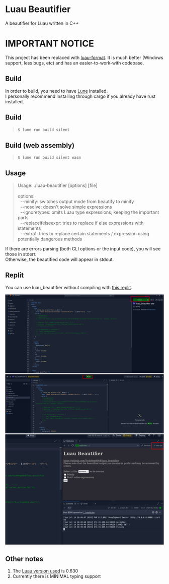 # Luau Beautifier

A beautifier for Luau written in C++

# IMPORTANT NOTICE

This project has been replaced with [luau-format](https://github.com/TechHog8984/luau-format). It is much better (Windows support, less bugs, etc) and has an easier-to-work-with codebase.

## Build
In order to build, you need to have [Lune](https://lune-org.github.io) installed.<br>
I personally recommend installing through cargo if you already have rust installed.

## Build
> ```sh
> $ lune run build silent
> ```

## Build (web assembly)
> ```sh
> $ lune run build silent wasm
> ```

## Usage
> Usage: ./luau-beautifier [options] [file]
> <br></br>
> options:<br>
> &nbsp;&nbsp;--minify: switches output mode from beautify to minify<br>
> &nbsp;&nbsp;--nosolve: doesn't solve simple expressions<br>
> &nbsp;&nbsp;--ignoretypes: omits Luau type expressions, keeping the important parts<br>
> &nbsp;&nbsp;--replaceifelseexpr: tries to replace if else expressions with statements<br>
> &nbsp;&nbsp;--extra1: tries to replace certain statements / expression using potentially dangerous methods

If there are errors parsing (both CLI options or the input code), you will see those in stderr.<br>
Otherwise, the beautified code will appear in stdout.

## Replit
You can use luau_beautifier without compiling with [this replit](https://replit.com/@TechHog/luaubeautifier-site).

![](assets/replit1.png)
![](assets/replit2.png)
![](assets/replit3.png)


## Other notes
1. The [Luau version used](https://github.com/luau-lang/luau/releases/tag/0.630) is 0.630
2. Currently there is MINIMAL typing support

